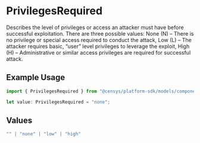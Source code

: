 # PrivilegesRequired

Describes the level of privileges or access an attacker must have before successful exploitation. There are three possible values: None (N) – There is no privilege or special access required to conduct the attack, Low (L) – The attacker requires basic, “user” level privileges to leverage the exploit, High (H) – Administrative or similar access privileges are required for successful attack.

## Example Usage

```typescript
import { PrivilegesRequired } from "@censys/platform-sdk/models/components";

let value: PrivilegesRequired = "none";
```

## Values

```typescript
"" | "none" | "low" | "high"
```